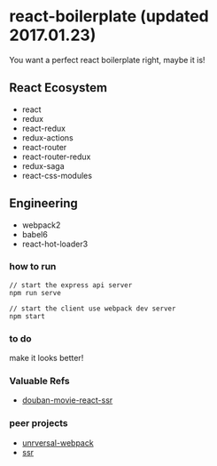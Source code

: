 # react-boilerplate (updated 2017.01.23)

You want a perfect react boilerplate right, maybe it is!

## React Ecosystem
+ react
+ redux
+ react-redux
+ redux-actions
+ react-router
+ react-router-redux
+ redux-saga
+ react-css-modules

## Engineering
+ webpack2
+ babel6
+ react-hot-loader3

### how to run

```
// start the express api server
npm run serve

// start the client use webpack dev server
npm start
```

### to do
make it looks better!

### Valuable Refs
+ [douban-movie-react-ssr](https://github.com/ibufu/douban-movie-react-ssr)

### peer projects
+ [unrversal-webpack]()
+ [ssr]()
